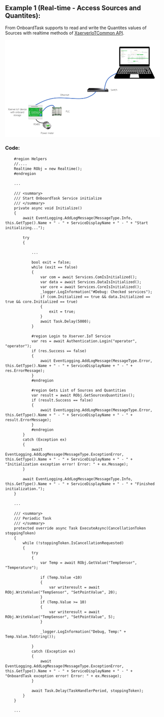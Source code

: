 ## Example 1 (Real-time - Access Sources and Quantites):

From OnboardTask supports to read and write the Quantites values of Sources with realtime methods of [XserverIoTCommon API](https://github.com/IntelliSenseIoT/XserverIoTOnboardTask.NET/blob/main/XserverIoTCommon.NET.md).

![](images/RTtopology.png)

### Code:

        #region Helpers
        //....
        Realtime RObj = new Realtime();
        #endregion

        ...
        
        /// <summary>
        /// Start OnboardTask Service initialize
        /// </summary>
        private async void Initialize()
        {
            await EventLogging.AddLogMessage(MessageType.Info, this.GetType().Name + " - " + ServiceDisplayName + " - " + "Start initializing...");

            try
            {
                
                ...
               
                bool exit = false;
                while (exit == false)
                {
                    var com = await Services.ComIsInitialized();
                    var data = await Services.DataIsInitialized();
                    var core = await Services.CoreIsInitialized();
                    _logger.LogInformation("#Debug: Checked services");
                    if (com.Initialized == true && data.Initialized == true && core.Initialized == true)
                    {
                        exit = true;
                    }
                    await Task.Delay(5000);
                }

                #region Login to Xserver.IoT Service
                var res = await Authentication.Login("operator", "operator");
                if (res.Success == false)
                {
                    await EventLogging.AddLogMessage(MessageType.Error, this.GetType().Name + " - " + ServiceDisplayName + " - " + res.ErrorMessage);
                }
                #endregion

                #region Gets List of Sources and Quantities
                var result = await RObj.GetSourcesQuantities();
                if (result.Success == false)
                {
                    await EventLogging.AddLogMessage(MessageType.Error, this.GetType().Name + " - " + ServiceDisplayName + " - " + result.ErrorMessage);
                }
                #endregion
            }
            catch (Exception ex)
            {
                await EventLogging.AddLogMessage(MessageType.ExceptionError, this.GetType().Name + " - " + ServiceDisplayName + " - " + "Initialization exception error! Error: " + ex.Message);
            }

            await EventLogging.AddLogMessage(MessageType.Info, this.GetType().Name + " - " + ServiceDisplayName + " - " + "Finished initialization.");
        }
        
        ...

        /// <summary>
        /// Periodic Task
        /// </summary>
        protected override async Task ExecuteAsync(CancellationToken stoppingToken)
        {
            while (!stoppingToken.IsCancellationRequested)
            {
                try
                {
                    var Temp = await RObj.GetValue("TempSensor", "Temperature");
                   
                    if (Temp.Value <10)
                    {
                        var writeresult = await RObj.WriteValue("TempSensor", "SetPointValue", 20);
                    }
                    if (Temp.Value >= 10)
                    {
                        var writeresult = await RObj.WriteValue("TempSensor", "SetPointValue", 5);
                    }

                    _logger.LogInformation("Debug, Temp:" + Temp.Value.ToString());

                }
                catch (Exception ex)
                {
                    await EventLogging.AddLogMessage(MessageType.ExceptionError, this.GetType().Name + " - " + ServiceDisplayName + " - " + "OnboardTask exception error! Error: " + ex.Message);
                }

                await Task.Delay(TaskHandlerPeriod, stoppingToken);
            }
        }

        ...
        
